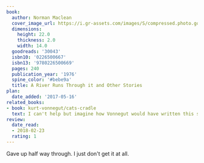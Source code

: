 ```yaml
---
book:
  author: Norman Maclean
  cover_image_url: https://i.gr-assets.com/images/S/compressed.photo.goodreads.com/books/1386924914l/30043.jpg
  dimensions:
    height: 22.0
    thickness: 2.0
    width: 14.0
  goodreads: '30043'
  isbn10: '0226500667'
  isbn13: '9780226500669'
  pages: 240
  publication_year: '1976'
  spine_color: '#bebe9a'
  title: A River Runs Through it and Other Stories
plan:
  date_added: '2017-05-16'
related_books:
- book: kurt-vonnegut/cats-cradle
  text: I can't help but imagine how Vonnegut would have written this story …
review:
  date_read:
  - 2018-02-23
  rating: 1
---
```


Gave up half way through. I just don't get it at all.
